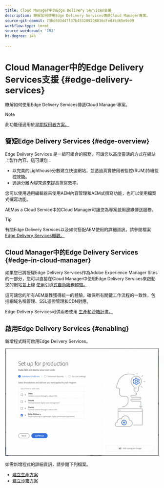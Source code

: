 ```yaml
---
title: Cloud Manager中的Edge Delivery Services支援
description: 瞭解如何使用Edge Delivery Services傳遞Cloud Manager專案。
source-git-commit: 73bd693d47f37b453209208816dfed15d65e9e09
workflow-type: tm+mt
source-wordcount: '283'
ht-degree: 14%

---
```



# Cloud Manager中的Edge Delivery Services支援 {#edge-delivery-services}

瞭解如何使用Edge Delivery Services傳遞Cloud Manager專案。

>[!NOTE]
>
>此功能僅適用於[早期採用者方案。](/help/implementing/cloud-manager/release-notes/current.md#early-adoption)

## 簡短Edge Delivery Services {#edge-overview}

Edge Delivery Services 是一組可組合的服務，可讓您以高度靈活的方式在網站上製作內容。這可讓您：

* 以完美的Lighthouse分數建立快速網站，並透過真實使用者監控(RUM)持續監控效能。
* 透過分離內容來源來提高撰寫效率。

您可以使用通用編輯器來使用AEM內容管理和AEM式撰寫功能，也可以使用檔案式撰寫功能。

AEMas a Cloud Service中的Cloud Manager可讓您為專案啟用邊緣傳送服務。

>[!TIP]
>
>有關Edge Delivery Services以及如何搭配AEM使用的詳細資訊，請參閱檔案 [Edge Delivery Services概觀。](/help/edge/overview.md)

## Cloud Manager中的Edge Delivery Services {#edge-in-cloud-manager}

如果您已將授權Edge Delivery Services作為Adobe Experience Manager Sites的一部分，您可以直接在Cloud Manager中使用Edge Delivery Services來啟動您的網站並上線 [使用引導式自助服務體驗。](/help/implementing/cloud-manager/managing-code/private-repositories.md)

這可讓您的所有AEM屬性獲得統一的體驗，確保所有關鍵工作流程的一致性，包括網域名稱管理、SSL憑證管理和CDN對應。

Edge Delivery Services可供兩者使用 [生產和沙箱計畫。](/help/implementing/cloud-manager/getting-access-to-aem-in-cloud/program-types.md)

## 啟用Edge Delivery Services {#enabling}

新增程式時可啟用Edge Delivery Services。

![使用Edge Delivery Services新增生產計畫](assets/add-production-program-with-edge.png)

如需新增程式的詳細資訊，請參閱下列檔案。

* [建立生產方案](/help/implementing/cloud-manager/getting-access-to-aem-in-cloud/creating-production-programs.md)
* [建立沙箱方案](/help/implementing/cloud-manager/getting-access-to-aem-in-cloud/creating-sandbox-programs.md)
